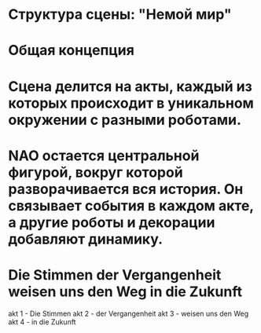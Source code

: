 # Структура сцены: "Немой мир"
# Общая концепция
# Сцена делится на акты, каждый из которых происходит в уникальном окружении с разными роботами.
# NAO остается центральной фигурой, вокруг которой разворачивается вся история. Он связывает события в каждом акте, а другие роботы и декорации добавляют динамику.

# Die Stimmen der Vergangenheit weisen uns den Weg in die Zukunft
akt 1 - Die Stimmen
akt 2 - der Vergangenheit
akt 3 - weisen uns den Weg
akt 4 - in die Zukunft